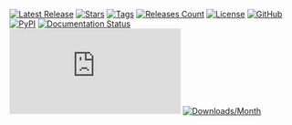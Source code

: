[![Latest Release](https://badgen.net/github/release/jenca-adam/httpy?color=green)](https://github.com/jenca-adam/httpy/releases/latest) [![Stars](https://badgen.net/github/stars/jenca-adam/httpy?color=red)](https://github.com/jenca-adam/httpy/) [![Tags](https://badgen.net/github/tags/jenca-adam/httpy?color=cyan)](https://github.com/jenca-adam/httpy/tags) [![Releases Count](https://badgen.net/github/releases/jenca-adam/httpy?color=yellow)](https://github.com/jenca-adam/httpy/releases) [![License](https://badgen.net/github/license/jenca-adam/httpy?color=black)](https://github.com/jenca-adam/httpy/blob/main/LICENSE) [![GitHub](https://badgen.net/badge/icon/github?icon=github&label)](https://github.com/jenca-adam/httpy/) [![PyPI](https://badgen.net/badge/icon/pypi?icon=pypi&label&color=purple)](https://pypi.org/project/httpy) [![Documentation Status](https://readthedocs.org/projects/httpy/badge/?version=latest)](https://httpy.readthedocs.io/en/latest/?badge=latest) [![Size](https://badgen.net/badgesize/normal/jenca-adam/httpy/master/httpy/__init__.py)](https://github.com/jenca-adam/httpy)
[![Downloads/Month](https://img.shields.io/pypi/dm/httpy.svg)](https://pypi.org/project/httpy)<br>
